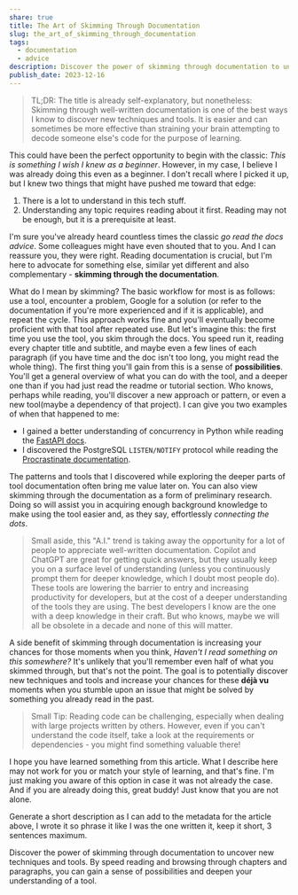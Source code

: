 ```yaml
---
share: true
title: The Art of Skimming Through Documentation
slug: the_art_of_skimming_through_documentation
tags:
  - documentation
  - advice
description: Discover the power of skimming through documentation to uncover new techniques and tools. By speed reading and browsing through chapters and paragraphs, you can gain a sense of possibilities and deepen your understanding of a tool.
publish_date: 2023-12-16
---
```



> TL;DR: The title is already self-explanatory,  but nonetheless: Skimming through well-written documentation is one of the best ways I know to discover new techniques and tools. It is easier and can sometimes be more effective than straining your brain attempting to decode someone else's code for the purpose of learning.

This could have been the perfect opportunity to begin with the classic: *This is something I wish I knew as a beginner*. However, in my case, I believe I was already doing this even as a beginner. I don't recall where I picked it up, but I knew two things that might have pushed me toward that edge:
1. There is a lot to understand in this tech stuff.
2. Understanding any topic requires reading about it first. Reading may not be enough, but it is a prerequisite at least.

I'm sure you've already heard countless times the classic _go read the docs advice_. Some colleagues might have even shouted that to you. And I can reassure you, they were right. Reading documentation is crucial, but I'm here to advocate for something else, similar yet different and also complementary - **skimming through the documentation**.

What do I mean by skimming? The basic workflow for most is as follows: use a tool, encounter a problem, Google for a solution (or refer to the documentation if you're more experienced and if it is applicable), and repeat the cycle. This approach works fine and you'll eventually become proficient with that tool after repeated use.
But let's imagine this: the first time you use the tool, you skim through the docs. You speed run it, reading every chapter title and subtitle, and maybe even a few lines of each paragraph (if you have time and the doc isn't too long, you might read the whole thing). The first thing you'll gain from this is a sense of **possibilities**. You'll get a general overview of what you can do with the tool, and a deeper one than if you had just read the readme or tutorial section. Who knows, perhaps while reading, you'll discover a new approach or pattern, or even a new tool(maybe a dependency of that project). I can give you two examples of when that happened to me:

- I gained a better understanding of concurrency in Python while reading the [FastAPI docs](https://fastapi.tiangolo.com/async/).
- I discovered the PostgreSQL `LISTEN/NOTIFY` protocol while reading the [Procrastinate documentation](https://procrastinate.readthedocs.io/en/stable/discussions.html#why-are-you-doing-a-task-queue-in-postgresql).

The patterns and tools that I discovered while exploring the deeper parts of tool documentation often bring me value later on.
You can also view skimming through the documentation as a form of preliminary research. Doing so will assist you in acquiring enough background knowledge to make using the tool easier and, as they say, effortlessly _connecting the dots_.

> Small aside, this "A.I." trend is taking away the opportunity for a lot of people to appreciate well-written documentation. Copilot and ChatGPT are great for getting quick answers, but they usually keep you on a surface level of understanding (unless you continuously prompt them for deeper knowledge, which I doubt most people do). These tools are lowering the barrier to entry and increasing productivity for developers, but at the cost of a deeper understanding of the tools they are using. The best developers I know are the one with a deep knowledge in their craft. But who knows, maybe we will all be obsolete in a decade and none of this will matter.

A side benefit of skimming through documentation is increasing your chances for those moments when you think, *Haven't I read something on this somewhere?* It's unlikely that you'll remember even half of what you skimmed through, but that's not the point. The goal is to potentially discover new techniques and tools and increase your chances for these **déjà vu** moments when you stumble upon an issue that might be solved by something you already read in the past.

> Small Tip: Reading code can be challenging, especially when dealing with large projects written by others. However, even if you can't understand the code itself, take a look at the requirements or dependencies - you might find something valuable there!

I hope you have learned something from this article. What I describe here may not work for you or match your style of learning, and that's fine. I'm just making you aware of this option in case it was not already the case. And if you are already doing this, great buddy! Just know that you are not alone.

Generate a short description as I can add to the metadata for the article above, I wrote it so phrase it like I was the one written it, keep it short, 3 sentences maximum.


Discover the power of skimming through documentation to uncover new techniques and tools. By speed reading and browsing through chapters and paragraphs, you can gain a sense of possibilities and deepen your understanding of a tool.
